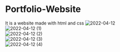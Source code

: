 # Portfolio-Website
It is a website made with html and css
![2022-04-12](https://user-images.githubusercontent.com/73934358/162935858-f782a1ac-129b-4f7b-b15b-6a8d1317e430.png)
<br>
![2022-04-12 (1)](https://user-images.githubusercontent.com/73934358/162935892-98f3bcc5-18f0-42e2-99bf-2234e9fddcf6.png)
<br>
![2022-04-12 (2)](https://user-images.githubusercontent.com/73934358/162935908-1acba353-bc26-4d86-8c24-221207b16d4b.png)
<br>
![2022-04-12 (3)](https://user-images.githubusercontent.com/73934358/162936140-2a9d6ec0-8080-4812-b4ff-56f990c9597e.png)
<br>
![2022-04-12 (4)](https://user-images.githubusercontent.com/73934358/162936167-6f406e02-91c7-453c-805f-822ecba6a5ee.png)

